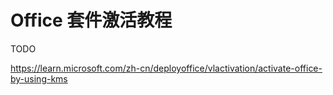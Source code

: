 # Office 套件激活教程

TODO

https://learn.microsoft.com/zh-cn/deployoffice/vlactivation/activate-office-by-using-kms